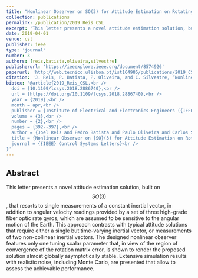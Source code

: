 ```yaml
---
title: "Nonlinear Observer on SO(3) for Attitude Estimation on Rotating Earth Using Single Vector Measurements"
collection: publications
permalink: /publication/2019_Reis_CSL
excerpt: 'This letter presents a novel attitude estimation solution, built on SO(3) , that resorts to single measurements of a constant inertial vector, in addition to angular velocity readings provided by a set of three high-grade fiber optic rate gyros, which are assumed to be sensitive to the angular motion of the Earth.'
date: 2019-04-01
venue: csl
publisher: ieee
type: 'journal'
number: 3
authors: [reis,batista,oliveira,silvestre]
publisherurl: 'https://ieeexplore.ieee.org/document/8574926'
paperurl: 'http://web.tecnico.ulisboa.pt/ist164985/publications/2019_CSL_Nonlinear_Observer_on_SO3_for_Attitude_Estimation_on_Rotating_Earth_Using_Single_Vector_Measurements.pdf'
citation: 'J. Reis, P. Batista, P. Oliveira, and C. Silvestre, “Nonlinear Observer on SO(3) for Attitude Estimation on Rotating Earth Using Single Vector Measurements,” IEEE Control Systems Letters, vol. 3, no. 2. Institute of Electrical and Electronics Engineers (IEEE), pp. 392–397, Apr. 2019.'
bibtex: '@article{2019_Reis_CSL,<br />
  doi = {10.1109/lcsys.2018.2886740},<br />
  url = {https://doi.org/10.1109/lcsys.2018.2886740},<br />
  year = {2019},<br />
  month = apr,<br />
  publisher = {Institute of Electrical and Electronics Engineers ({IEEE})},<br />
  volume = {3},<br />
  number = {2},<br />
  pages = {392--397},<br />
  author = {Joel Reis and Pedro Batista and Paulo Oliveira and Carlos Silvestre},<br />
  title = {Nonlinear Observer on {SO}(3) for Attitude Estimation on Rotating Earth Using Single Vector Measurements},<br />
  journal = {{IEEE} Control Systems Letters}<br />
}'
---
```

**Abstract**
---
This letter presents a novel attitude estimation solution, built on $$SO(3)$$, that resorts to single measurements of a constant inertial vector, in addition to angular velocity readings provided by a set of three high-grade fiber optic rate gyros, which are assumed to be sensitive to the angular motion of the Earth.
This approach contrasts with typical attitude solutions that require either a single but time-varying inertial vector, or measurements of two non-collinear inertial vectors.
The designed nonlinear observer features only one tuning scalar parameter that, in view of the region of convergence of the rotation matrix error, is shown to render the proposed solution almost globally asymptotically stable.
Extensive simulation results with realistic noise, including Monte Carlo, are presented that allow to assess the achievable performance.
